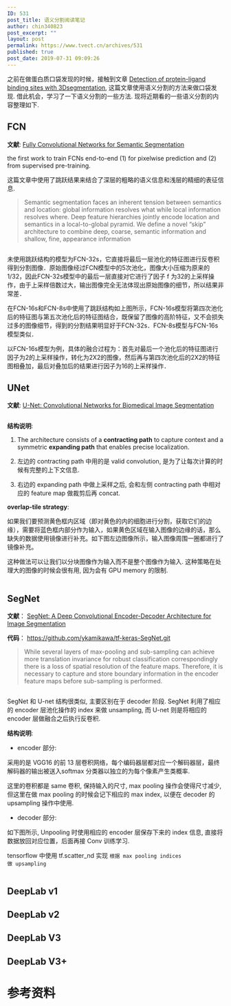 ```yaml
---
ID: 531
post_title: 语义分割阅读笔记
author: chin340823
post_excerpt: ""
layout: post
permalink: https://www.tvect.cn/archives/531
published: true
post_date: 2019-07-31 09:09:26
---
```

之前在做蛋白质口袋发现的时候，接触到文章 <a href="https://arxiv.org/abs/1904.06517">Detection of protein-ligand binding sites with 3Dsegmentation</a>, 这篇文章使用语义分割的方法来做口袋发现. 借此机会，学习了一下语义分割的一些方法. 现将近期看的一些语义分割的内容整理如下.

<h2>FCN</h2>

<strong>文献</strong>: <a href="https://arxiv.org/abs/1411.4038">Fully Convolutional Networks for Semantic Segmentation</a>

the first work to train FCNs end-to-end (1) for pixelwise prediction and (2) from supervised pre-training.

这篇文章中使用了跳跃结果来结合了深层的粗略的语义信息和浅层的精细的表征信息.

<blockquote>
  Semantic segmentation faces an inherent tension between semantics and location: global information resolves what while local information resolves where. Deep feature hierarchies jointly encode location and semantics in a local-to-global pyramid. We define a novel “skip” architecture to combine deep, coarse, semantic information and shallow, fine, appearance information
</blockquote>

<img src="https://www.tvect.cn/wp-content/uploads/2019/07/fcn.png" alt="" />

未使用跳跃结构的模型为FCN-32s，它直接将最后一层池化的特征图进行反卷积得到分割图像．原始图像经过FCN模型中的5次池化，图像大小压缩为原来的1/32，因此FCN-32s模型中的最后一层直接对它进行了因子 f 为32的上采样操作，由于上采样倍数过大，输出图像完全无法体现出原始图像的细节，所以结果非常差．

在FCN-16s和FCN-8s中使用了跳跃结构如上图所示，FCN-16s模型将第四次池化后的特征图与第五次池化后的特征图结合，既保留了图像的高阶特征，又不会损失过多的图像细节，得到的分割结果明显好于FCN-32s．FCN-8s模型与FCN-16s模型类似．

以FCN-16s模型为例，具体的融合过程为：首先对最后一个池化后的特征图进行因子为2的上采样操作，转化为2X2的图像，然后再与第四次池化后的2X2的特征图相叠加，最后对叠加后的结果进行因子为16的上采样操作．

<h2>UNet</h2>

<strong>文献</strong>: <a href="https://arxiv.org/abs/1505.04597">U-Net: Convolutional Networks for Biomedical Image Segmentation</a>

<img src="https://www.tvect.cn/wp-content/uploads/2019/07/unet.png" alt="" />

<strong>结构说明</strong>:
1. The architecture consists of a <strong>contracting path</strong> to capture context and a symmetric <strong>expanding path</strong> that enables precise localization.

<ol start="2">
<li>左边的 contracting path 中用的是 valid convolution, 是为了让每次计算的时候有完整的上下文信息.</p></li>
<li><p>右边的 expanding path 中做上采样之后, 会和左侧 contracting path 中相对应的 feature map 做裁剪后再 concat.</p></li>
</ol>

<p><strong>overlap-tile strategy</strong>:

如果我们要预测黄色框内区域（即对黄色的内的细胞进行分割，获取它们的边缘），需要将蓝色框内部分作为输入，如果黄色区域在输入图像的边缘的话，那么缺失的数据使用镜像进行补充。如下图左边图像所示，输入图像周围一圈都进行了镜像补充。

这种做法可以让我们以分块图像作为输入而不是整个图像作为输入. 这种策略在处理大的图像的时候会很有用, 因为会有 GPU memory 的限制.

<img src="https://www.tvect.cn/wp-content/uploads/2019/07/overlap-tile.png" alt="" />

<h2>SegNet</h2>

<strong>文献</strong>： <a href="https://arxiv.org/abs/1511.00561">SegNet: A Deep Convolutional Encoder-Decoder Architecture for Image Segmentation</a>

<strong>代码</strong>： https://github.com/ykamikawa/tf-keras-SegNet.git

<blockquote>
  While several layers of max-pooling and sub-sampling can achieve more translation invariance for robust classification correspondingly there is a loss of spatial resolution of the feature maps.
  Therefore, it is necessary to capture and store boundary information in the encoder feature maps before sub-sampling is performed.
</blockquote>

<img src="https://www.tvect.cn/wp-content/uploads/2019/07/segnet.png" alt="" />

SegNet 和 U-net 结构很类似, 主要区别在于 decoder 阶段. SegNet 利用了相应的 encoder 层池化操作的 index 来做 unsampling, 而 U-net 则是将相应的 encoder 层做融合之后执行反卷积.

<strong>结构说明</strong>:

<ul>
<li>encoder 部分:</li>
</ul>

采用的是 VGG16 的前 13 层卷积网络，每个编码器层都对应一个解码器层，最终解码器的输出被送入softmax 分类器以独立的为每个像素产生类概率.

这里的卷积都是 same 卷积, 保持输入的尺寸, max pooling 操作会使得尺寸减少, 但这里在做 max pooling 的时候会记下相应的 max index, 以便在 decoder 的 upsampling 操作中使用.

<ul>
<li>decoder 部分:</li>
</ul>

如下图所示, Unpooling 时使用相应的 encoder 层保存下来的 index 信息, 直接将数据放回对应位置，后面再接 Conv 训练学习.

tensorflow 中使用 tf.scatter_nd 实现 <code>根据 max pooling indices 做 upsampling</code>

<img src="https://www.tvect.cn/wp-content/uploads/2019/07/unpooing_with_index.png" alt="" />

<h2>DeepLab v1</h2>

<h2>DeepLab v2</h2>

<h2>DeepLab V3</h2>

<h2>DeepLab V3+</h2>

<h1>参考资料</h1>